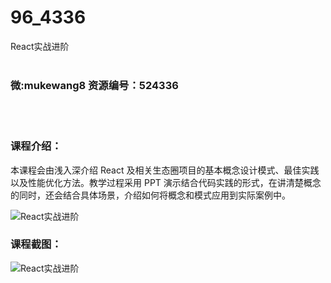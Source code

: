 # 96_4336
React实战进阶
<br/></br>
<h3>微:mukewang8 资源编号：524336</h3>
<br/></br>
<h3>课程介绍：</h3>
<p>本课程会由浅入深介绍 <a title="查看与 React 相关的文章" target="_blank">React</a> 及相关生态圈项目的基本概念设计模式、最佳实践以及性能优化方法。教学过程采用 PPT 演示结合代码实践的形式，在讲清楚概念的同时，还会结合具体场景，介绍如何将概念和模式应用到实际案例中。</p>
<p><img src="https://www.ko996.com/wp-content/uploads/img/2018/11/3-2-300x203.jpg" alt="React实战进阶"></p>
<h3>课程截图：</h3>
<p><img src="https://www.ko996.com/wp-content/uploads/img/2018/11/4-1.png" alt="React实战进阶"></p>
